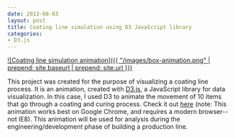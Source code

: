 ```yaml
---
date: 2013-08-03
layout: post
title: Coating line simulation using D3 JavaScript library
categories:
- D3.js
---
```


[![Coating line simulation animation]({{ "/images/box-animation.png" | prepend: site.baseurl | prepend: site.url }})](http://janmilosh.com/simulation)

This project was created for the purpose of visualizing a coating line process. It is an animation, created with [D3.js](http://d3.js), a JavaScript library for data visualization. In this case, I used D3 to animate the movement of 10 items that go through a coating and curing process. Check it out [here](http://janmilosh.com/simulation) (note: This animation works best on Google Chrome, and requires a modern browser--not IE8). This animation will be used for analysis during the engineering/development phase of building a production line.
